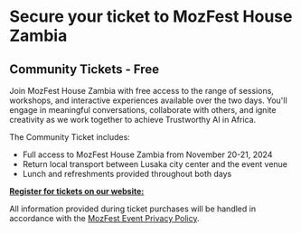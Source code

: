 # Secure your ticket to MozFest House Zambia

## Community Tickets - Free

Join MozFest House Zambia with free access to the range of sessions, workshops, and interactive experiences available over the two days. You'll engage in meaningful conversations, collaborate with others, and ignite creativity as we work together to achieve Trustworthy AI in Africa.

The Community Ticket includes:
- Full access to MozFest House Zambia from November 20-21, 2024
- Return local transport between Lusaka city center and the event venue
- Lunch and refreshments provided throughout both days

**[Register for tickets on our website:](https://www.mozillafestival.org/tickets)**

All information provided during ticket purchases will be handled in accordance with the [MozFest Event Privacy Policy](https://www.mozillafestival.org/event-privacy-policy).
